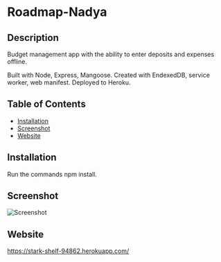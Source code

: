 # Roadmap-Nadya
  ## Description
Budget management app with the ability to enter deposits and expenses offline.

Built with Node, Express, Mangoose. Created with EndexedDB, service worker, web manifest. Deployed to Heroku.

  ## Table of Contents
  - [Installation](#installation)
  - [Screenshot](#screenshot)
  - [Website](#website)

  ## Installation
  Run the commands  npm install.

  ## Screenshot
  ![Screenshot](https://github.com/NadyaSlb/Roadmap-Nadya/blob/main/puplic/images/Screenshot_18.jpg)

  ## Website
 https://stark-shelf-94862.herokuapp.com/